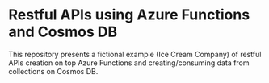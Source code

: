 # Restful APIs using Azure Functions and Cosmos DB
This repository presents a fictional example (Ice Cream Company) of restful APIs creation on top Azure Functions and creating/consuming data from collections on Cosmos DB.
